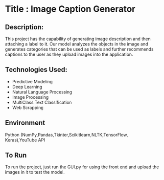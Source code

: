 # Title : Image Caption Generator 

## Description:
This project has the capability of generating image description and then attaching a label to it. Our model analyzes the objects in the image and generates categories that can be used as labels and further recommends captions to the user as they upload images into the application. 

## Technologies Used:
- Predictive Modeling
- Deep Learning
- Natural Language Processing
- Image Processing
- MultiClass Text Classification
- Web Scrapping

## Environment
Python (NumPy,Pandas,Tkinter,Scikitlearn,NLTK,TensorFlow, Keras),YouTube API

## To Run
To run the project, just run the GUI.py for using the front end and upload the images in it to test the model.
